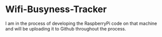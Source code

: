 # Wifi-Busyness-Tracker

I am in the process of developing the RaspberryPi code on that machine and will be uploading it to Github throughout the process.
